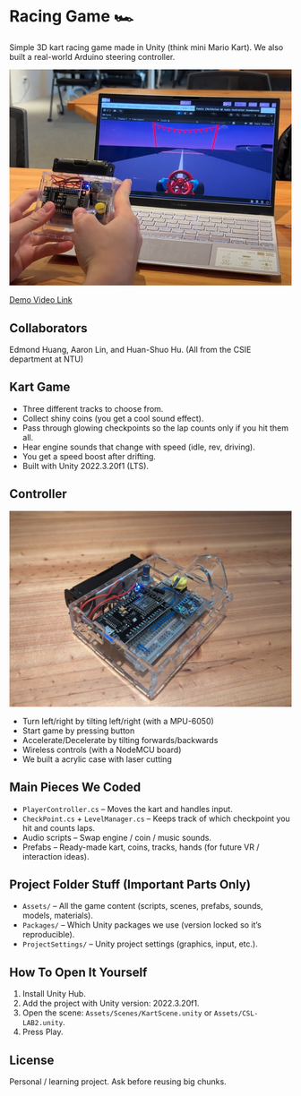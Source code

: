 # Racing Game 🏎️

Simple 3D kart racing game made in Unity (think mini Mario Kart). We also built a real-world Arduino steering controller.

![main-photo](https://github.com/Ryan931125/Racing-Game/blob/c00b8626de985e8f363aa29e7a8a46e98323a3ed/images/main_photo.png)

[Demo Video Link](https://www.youtube.com/watch?v=RTZdbV7jDMs)


## Collaborators

Edmond Huang, Aaron Lin, and Huan-Shuo Hu. (All from the CSIE department at NTU)

## Kart Game

* Three different tracks to choose from.
* Collect shiny coins (you get a cool sound effect).
* Pass through glowing checkpoints so the lap counts only if you hit them all.
* Hear engine sounds that change with speed (idle, rev, driving).
* You get a speed boost after drifting.
* Built with Unity 2022.3.20f1 (LTS).

<!-- ## Why We Made It

We wanted to learn how a racing game works: movement physics, laps, checkpoints, sounds, 3D assets, and hooking up a custom hardware controller. This project shows we can put code, art, audio, and hardware together into one game that actually runs. -->

## Controller

![controller](https://github.com/Ryan931125/Racing-Game/blob/c00b8626de985e8f363aa29e7a8a46e98323a3ed/images/controller.png)

* Turn left/right by tilting left/right (with a MPU-6050)
* Start game by pressing button
* Accelerate/Decelerate by tilting forwards/backwards
* Wireless controls (with a NodeMCU board)
* We built a acrylic case with laser cutting

<!-- ## Basic Controls (Keyboard for now)

* W / Up Arrow = Accelerate
* S / Down Arrow = Brake / Reverse
* A / Left Arrow = Turn Left
* D / Right Arrow = Turn Right
* Esc (in Unity editor) = Stop play mode -->

<!-- ## How Laps Work

1. You cross the start line.
2. You must drive through every checkpoint ring in order.
3. When you cross the start line again after all checkpoints: Lap +1.
4. Miss a checkpoint? Lap doesn’t count. Go back and hit it. -->

## Main Pieces We Coded

* `PlayerController.cs` – Moves the kart and handles input.
* `CheckPoint.cs` + `LevelManager.cs` – Keeps track of which checkpoint you hit and counts laps.
* Audio scripts – Swap engine / coin / music sounds.
* Prefabs – Ready-made kart, coins, tracks, hands (for future VR / interaction ideas).

## Project Folder Stuff (Important Parts Only)

* `Assets/` – All the game content (scripts, scenes, prefabs, sounds, models, materials).
* `Packages/` – Which Unity packages we use (version locked so it’s reproducible).
* `ProjectSettings/` – Unity project settings (graphics, input, etc.).
<!-- * We ignore the giant auto-generated folders like `Library/` so the repo stays small. -->

<!-- ## What We Already Finished ✅

* Core driving + steering.
* Checkpoint + lap tracking logic.
* Coin pickup with sound.
* Engine idle / rev / run sound blending.
* Multiple track prefabs.
* Basic UI-ready structure (can extend later).

## What’s Coming Next 🔧

* Add Arduino steering + throttle mapping notes.
* Photos of the controller build.
* Short gameplay video / GIF.
* Maybe add lap timer + UI scoreboard.
* Maybe power-ups (speed boost?). -->

## How To Open It Yourself

1. Install Unity Hub.
2. Add the project with Unity version: 2022.3.20f1.
3. Open the scene: `Assets/Scenes/KartScene.unity` or `Assets/CSL-LAB2.unity`.
4. Press Play.

<!-- ## Quick Troubleshooting

| Problem | Fix |
|---------|-----|
| Pink materials | Install/upgrade Universal Render Pipeline (URP) and let Unity re-import. |
| Missing scripts | Make sure the `Assets/Scripts` folder is there (pull latest). |
| Errors about Input | Unity might recompile; wait a few seconds. | -->

<!-- ## Arduino Controller (Placeholder)

Will go here: wiring diagram, parts list, how we map serial data to steering + speed. -->

## License

Personal / learning project. Ask before reusing big chunks.

<!-- ---
More media coming soon. (Future me: drop images in a `Media/` folder and update this.) -->

